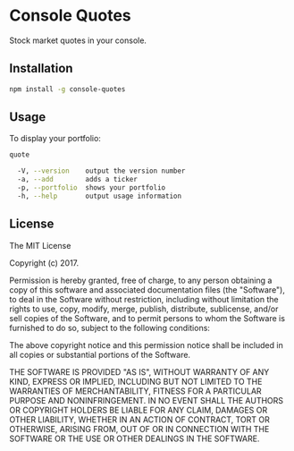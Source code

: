 # Console Quotes

Stock market quotes in your console.

## Installation

```bash
npm install -g console-quotes
```

## Usage

To display your portfolio:

```bash
quote
```

```bash
  -V, --version    output the version number
  -a, --add        adds a ticker
  -p, --portfolio  shows your portfolio
  -h, --help       output usage information
```

## License

The MIT License

Copyright (c) 2017.

Permission is hereby granted, free of charge, to any person obtaining a copy
of this software and associated documentation files (the "Software"), to deal
in the Software without restriction, including without limitation the rights
to use, copy, modify, merge, publish, distribute, sublicense, and/or sell
copies of the Software, and to permit persons to whom the Software is
furnished to do so, subject to the following conditions:

The above copyright notice and this permission notice shall be included in
all copies or substantial portions of the Software.

THE SOFTWARE IS PROVIDED "AS IS", WITHOUT WARRANTY OF ANY KIND, EXPRESS OR
IMPLIED, INCLUDING BUT NOT LIMITED TO THE WARRANTIES OF MERCHANTABILITY,
FITNESS FOR A PARTICULAR PURPOSE AND NONINFRINGEMENT. IN NO EVENT SHALL THE
AUTHORS OR COPYRIGHT HOLDERS BE LIABLE FOR ANY CLAIM, DAMAGES OR OTHER
LIABILITY, WHETHER IN AN ACTION OF CONTRACT, TORT OR OTHERWISE, ARISING FROM,
OUT OF OR IN CONNECTION WITH THE SOFTWARE OR THE USE OR OTHER DEALINGS IN
THE SOFTWARE.
